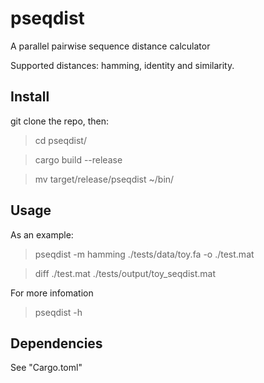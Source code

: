 # pseqdist
A parallel pairwise sequence distance calculator


Supported distances: hamming, identity and similarity.

## Install
git clone the repo, then:

> cd pseqdist/

> cargo build --release

> mv target/release/pseqdist ~/bin/

## Usage

As an example:
> pseqdist -m hamming ./tests/data/toy.fa -o ./test.mat

> diff ./test.mat ./tests/output/toy_seqdist.mat

For more infomation
> pseqdist -h

## Dependencies
See "Cargo.toml"
